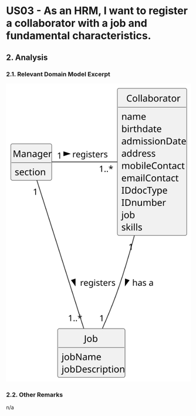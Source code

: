 # US03 - As an HRM, I want to register a collaborator with a job and fundamental characteristics.

## 2. Analysis

### 2.1. Relevant Domain Model Excerpt 

![Domain Model](svg/us03-domain-model.svg)

### 2.2. Other Remarks

n/a